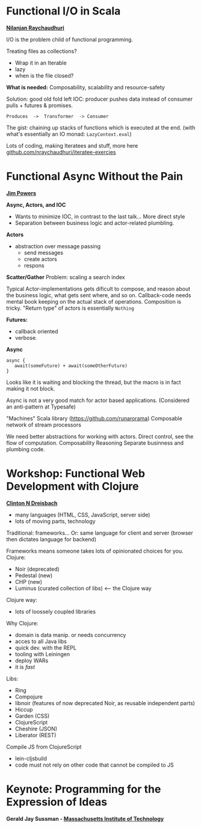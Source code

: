 Functional I/O in Scala
===============================
**[Nilanjan Raychaudhuri](http://twitter.com/nraychaudhuri)**

I/O is the problem child of functional programming.

Treating files as collections?
- Wrap it in an Iterable
- lazy
- when is the file closed?

**What is needed:**
Composability, scalability and resource-safety

Solution: good old fold left
IOC: producer pushes data instead of consumer pulls + futures & promises.

```Produces  ->  Transformer  -> Consumer```

The gist: chaining up stacks of functions which is executed at the end. (with what's essentially an IO monad: ```LazyContext.eval```)

Lots of coding, making Iteratees and stuff, more here [github.com/nraychaudhuri/iteratee-exercies](https://github.com/nraychaudhuri/iteratee-exercies)







Functional Async Without the Pain
====================================
**[Jim Powers](http://twitter.com/corruptmemory)**

**Async, Actors, and IOC**

- Wants to minimize IOC, in contrast to the last talk... More direct style
- Separation between business logic and actor-related plumbling.

**Actors**
- abstraction over message passing
  - send messages
  - create actors
  - respons 


**Scatter/Gather**
Problem: scaling a search index

Typical Actor-implementations gets dificult to compose, and reason about the business logic, what gets sent where, and so on.
Callback-code needs mental book keeping on the actual stack of operations.
Composition is tricky. "Return type" of actors is essentially ```Nothing```

**Futures:**
- callback oriented
- verbose.


**Async**
```
async {
   await(someFuture) + await(someOtherFuture) 
}
```

Looks like it is waiting and blocking the thread, but the macro is in fact making it not block.

Async is not a very good match for actor based applications. (Considered an anti-pattern at Typesafe)


"Machines" Scala library (https://github.com/runarorama)
Composable network of stream processors


We need better abstractions for working with actors.
Direct control, see the flow of computation.
Composability
Reasoning
Separate businness and plumbing code.















Workshop: Functional Web Development with Clojure
===========================================
**[Clinton N Dreisbach](http://twitter.com/cndreisbach)**

- many languages (HTML, CSS, JavaScript, server side)
- lots of moving parts, technology

Traditional: frameworks...
Or: same language for client and server (browser then dictates language for backend)

Frameworks means someone takes lots of opinionated choices for you.
Clojure:
- Noir (deprecated)
- Pedestal (new)
- CHP (new)
- Luminus (curated collection of libs) <-- the Clojure way

Clojure way:
- lots of loossely coupled libraries

Why Clojure:
- domain is data manip. or needs concurrency
- acces to all Java libs
- quick dev. with the REPL
- tooling with Leiningen
- deploy WARs
- it is _fast_

Libs:
- Ring
- Compojure
- libnoir (features of now deprecated Noir, as reusable independent parts)
- Hiccup
- Garden (CSS)
- ClojureScript
- Cheshire (JSON)
- Liberator (REST)


Compile JS from ClojureScript
- lein-cljsbuild
- code must not rely on other code that cannot be compiled to JS












Keynote: Programming for the Expression of Ideas
====================================================
**Gerald Jay Sussman - [Massachusetts Institute of Technology](http://www.eecs.mit.edu/)**







